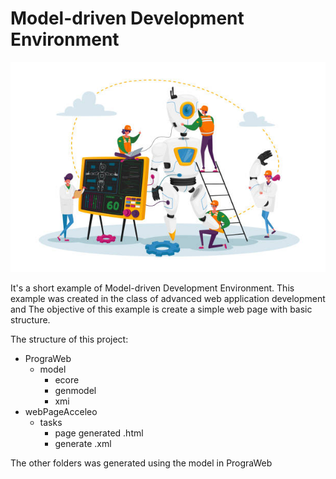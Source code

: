 # Model-driven Development Environment
![Model-driven Development Environment](./assets/image.jpg)

It's a short example of Model-driven Development Environment. This example was created in the class of advanced web application development and The objective of this example is create a simple web page with basic structure.

The structure of this project:
+ PrograWeb
    + model
        + ecore
        + genmodel
        + xmi
+ webPageAcceleo
    + tasks
        + page generated .html
        + generate .xml
    

The other folders was generated using the model in PrograWeb
